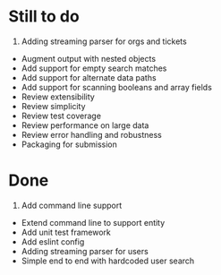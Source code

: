 # Still to do

 1. Adding streaming parser for orgs and tickets
 * Augment output with nested objects
 * Add support for empty search matches
 * Add support for alternate data paths
 * Add support for scanning booleans and array fields
 * Review extensibility
 * Review simplicity
 * Review test coverage
 * Review performance on large data
 * Review error handling and robustness
 * Packaging for submission

# Done

 1. Add command line support
 * Extend command line to support entity
 * Add unit test framework
 * Add eslint config
 * Adding streaming parser for users
 * Simple end to end with hardcoded user search
